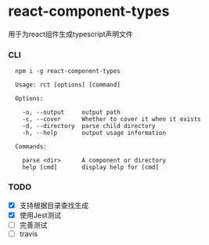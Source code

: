 # react-component-types

用于为react组件生成typescript声明文件

### CLI

```
  npm i -g react-component-types

  Usage: rct [options] [command]

  Options:

    -o, --output     output path
    -c, --cover      Whether to cover it when it exists
    -d, --directory  parse child directory
    -h, --help       output usage information

  Commands:

    parse <dir>      A component or directory
    help [cmd]       display help for [cmd]
```

### TODO

- [x] 支持根据目录查找生成
- [x] 使用Jest测试
- [ ] 完善测试
- [ ] travis
